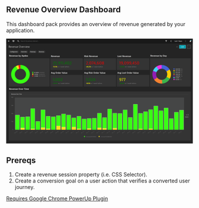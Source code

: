 ## Revenue Overview Dashboard
This dashboard pack provides an overview of revenue generated by your application.

![Revenue Dashboard](ROT.png)

## Prereqs
1. Create a revenue session property (i.e. CSS Selector).
2. Create a conversion goal on a user action that verifies a converted user journey.

[Requires Google Chrome PowerUp Plugin](https://chrome.google.com/webstore/detail/dynatrace-dashboard-power/dmpgdhbpdodhddciokonbahhbpaalmco)

